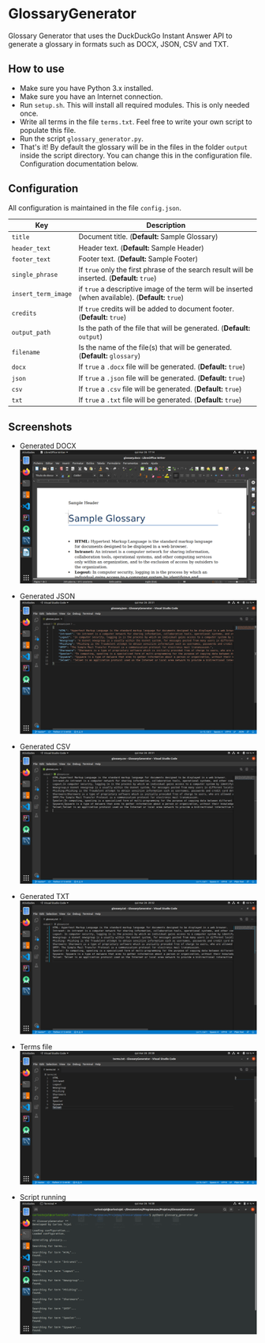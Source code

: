 # GlossaryGenerator
Glossary Generator that uses the DuckDuckGo Instant Answer API to generate a glossary in formats such as DOCX, JSON, CSV and TXT.

## How to use
* Make sure you have Python 3.x installed.
* Make sure you have an Internet connection.
* Run ```setup.sh```. This will install all required modules. This is only needed once.
* Write all terms in the file ```terms.txt```. Feel free to write your own script to populate this file.
* Run the script ```glossary_generator.py```.
* That's it! By default the glossary will be in the files in the folder ```output``` inside the script directory. You can change this in the configuration file. Configuration documentation below.

## Configuration
All configuration is maintained in the file ```config.json```.

| Key | Description |
| --- | ----------- |
| ```title``` | Document title. (**Default:** Sample Glossary) |
| ```header_text``` | Header text. (**Default:** Sample Header) |
| ```footer_text``` | Footer text. (**Default:** Sample Footer) |
| ```single_phrase``` | If ```true``` only the first phrase of the search result will be inserted. (**Default:** ```true```) |
| ```insert_term_image``` | if ```true``` a descriptive image of the term will be inserted (when available). (**Default:** ```true```) |
| ```credits``` | If ```true``` credits will be added to document footer. (**Default:** ```true```) |
| ```output_path``` | Is the path of the file that will be generated. (**Default:** ```output```) |
| ```filename``` | Is the name of the file(s) that will be generated. (**Default:** ```glossary```) |
| ```docx``` | If ```true``` a ```.docx``` file will be generated. (**Default:** ```true```) |
| ```json``` | If ```true``` a ```.json``` file will be generated. (**Default:** ```true```) |
| ```csv``` | If ```true``` a ```.csv``` file will be generated. (**Default:** ```true```) |
| ```txt``` | If ```true``` a ```.txt``` file will be generated. (**Default:** ```true```) |

## Screenshots

* Generated DOCX
![Generated document](https://raw.githubusercontent.com/carlostojal/GlossaryGenerator/master/img/docx.png)

* Generated JSON
![Generated document](https://raw.githubusercontent.com/carlostojal/GlossaryGenerator/master/img/json.png)

* Generated CSV
![Generated document](https://raw.githubusercontent.com/carlostojal/GlossaryGenerator/master/img/csv.png)

* Generated TXT
![Generated document](https://raw.githubusercontent.com/carlostojal/GlossaryGenerator/master/img/txt.png)

* Terms file
![Terms file](https://raw.githubusercontent.com/carlostojal/GlossaryGenerator/master/img/terms.png)

* Script running
![Script running](https://raw.githubusercontent.com/carlostojal/GlossaryGenerator/master/img/script.png)
